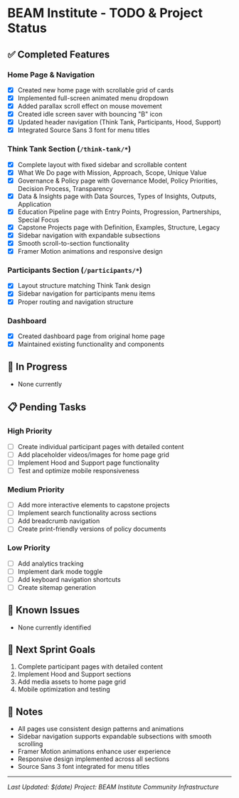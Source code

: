 # BEAM Institute - TODO & Project Status

## ✅ **Completed Features**

### **Home Page & Navigation**
- [x] Created new home page with scrollable grid of cards
- [x] Implemented full-screen animated menu dropdown
- [x] Added parallax scroll effect on mouse movement
- [x] Created idle screen saver with bouncing "B" icon
- [x] Updated header navigation (Think Tank, Participants, Hood, Support)
- [x] Integrated Source Sans 3 font for menu titles

### **Think Tank Section** (`/think-tank/*`)
- [x] Complete layout with fixed sidebar and scrollable content
- [x] What We Do page with Mission, Approach, Scope, Unique Value
- [x] Governance & Policy page with Governance Model, Policy Priorities, Decision Process, Transparency
- [x] Data & Insights page with Data Sources, Types of Insights, Outputs, Application
- [x] Education Pipeline page with Entry Points, Progression, Partnerships, Special Focus
- [x] Capstone Projects page with Definition, Examples, Structure, Legacy
- [x] Sidebar navigation with expandable subsections
- [x] Smooth scroll-to-section functionality
- [x] Framer Motion animations and responsive design

### **Participants Section** (`/participants/*`)
- [x] Layout structure matching Think Tank design
- [x] Sidebar navigation for participants menu items
- [x] Proper routing and navigation structure

### **Dashboard**
- [x] Created dashboard page from original home page
- [x] Maintained existing functionality and components

## 🔄 **In Progress**
- None currently

## 📋 **Pending Tasks**

### **High Priority**
- [ ] Create individual participant pages with detailed content
- [ ] Add placeholder videos/images for home page grid
- [ ] Implement Hood and Support page functionality
- [ ] Test and optimize mobile responsiveness

### **Medium Priority**
- [ ] Add more interactive elements to capstone projects
- [ ] Implement search functionality across sections
- [ ] Add breadcrumb navigation
- [ ] Create print-friendly versions of policy documents

### **Low Priority**
- [ ] Add analytics tracking
- [ ] Implement dark mode toggle
- [ ] Add keyboard navigation shortcuts
- [ ] Create sitemap generation

## 🐛 **Known Issues**
- None currently identified

## 🚀 **Next Sprint Goals**
1. Complete participant pages with detailed content
2. Implement Hood and Support sections
3. Add media assets to home page grid
4. Mobile optimization and testing

## 📝 **Notes**
- All pages use consistent design patterns and animations
- Sidebar navigation supports expandable subsections with smooth scrolling
- Framer Motion animations enhance user experience
- Responsive design implemented across all sections
- Source Sans 3 font integrated for menu titles

---
*Last Updated: $(date)*
*Project: BEAM Institute Community Infrastructure* 